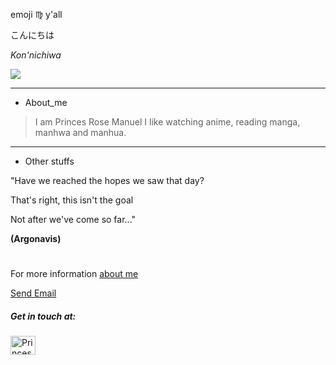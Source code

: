 emoji :virgo: y'all

こんにちは 

*Kon'nichiwa*

![](https://media.giphy.com/media/NfBQ73MtvPJS/giphy.gif)
***
* About_me 

>I am Princes Rose Manuel
>I like watching anime, reading manga, manhwa and manhua.


***
* Other stuffs

"Have we reached the hopes we saw that day?

That's right, this isn't the goal

Not after we've come so far..."

 **(Argonavis)**
 
 
#
For more information
[about me](https://github.com/Hime-chann/Hime-Chan/blob/main/README.md)

[Send Email](princesrose.manuel@wvsu.edu.ph)
<h5 align="left">Get in touch at:</h5>
<p align="left">
<a href="https://web.facebook.com/princessrose.manuel/" target="blank"><img align="left" src="https://raw.githubusercontent.com/rahuldkjain/github-profile-readme-generator/master/src/images/icons/Social/facebook.svg" alt="Princes Rose Gentapanan Manuel//" height="30" width="40" /></a>
</p>

